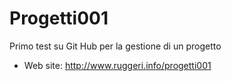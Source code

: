 Progetti001 
===========

Primo test su Git Hub per la gestione di un progetto


* Web site: http://www.ruggeri.info/progetti001

